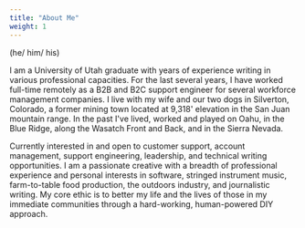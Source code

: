 ```yaml
---
title: "About Me"
weight: 1
---
```


(he/ him/ his)

I am a University of Utah graduate with years of experience writing in various professional capacities. For the last several years, I have worked full-time remotely as a B2B and B2C support engineer for several workforce management companies. I live with my wife and our two dogs in Silverton, Colorado, a former mining town located at 9,318' elevation in the San Juan mountain range. In the past I've lived, worked and played on Oahu, in the Blue Ridge, along the Wasatch Front and Back, and in the Sierra Nevada.

Currently interested in and open to customer support, account management, support engineering, leadership, and technical writing opportunities. I am a passionate creative with a breadth of professional experience and personal interests in software, stringed instrument music, farm-to-table food production, the outdoors industry, and journalistic writing. My core ethic is to better my life and the lives of those in my immediate communities through a hard-working, human-powered DIY approach.
